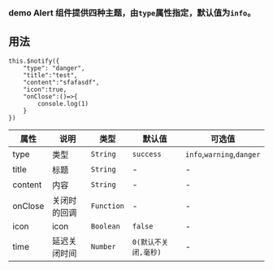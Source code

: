### demo Alert 组件提供四种主题，由`type`属性指定，默认值为`info`。

<template>
    <y-button type="ghost" @click.native="test1">test</y-button>
    <y-button type="ghost" @click.native="test2">带有icon</y-button>
    <y-button type="ghost" @click.native="test3">带有icon，自动消失</y-button>
    <y-button type="ghost" @click.native="test4">带有icon</y-button>
    <y-button type="ghost" @click.native="test5">带有icon</y-button>
    <y-button type="ghost" @click.native="test6">带有icon</y-button>
    <y-button type="ghost" @click.native="test7">带有icon,关闭回调</y-button>
</template>
<script>
export default {
    methods:{
        test1(){
            this.$notify("test")
        },
        test2(){
            this.$notify({
                "title":"test",
                "content":"sfafasdf",
                "icon":true
            })
        },
        test3(){
            this.$notify({
                "title":"test",
                "content":"sfafasdf",
                "icon":true, 
                "time":1000
            })
        },
        test4(){
            this.$notify({
                "type": "success",
                "title":"test",
                "content":"sfafasdf",
                "icon":true
            })
        },
        test5(){
            this.$notify({
                "type": "info",
                "title":"test",
                "content":"sfafasdf",
                "icon":true
            })
        },
        test6(){
            this.$notify({
                "type": "warning",
                "title":"test",
                "content":"sfafasdf",
                "icon":true
            })
        },
        test7(){
            this.$notify({
                "type": "danger",
                "title":"test",
                "content":"sfafasdf",
                "icon":true
            })
        },
        test7(){
            this.$notify({
                "type": "danger",
                "title":"test",
                "content":"sfafasdf",
                "icon":true,
                "onClose":()=>{
                    console.log(1)
                }
            })
        }
    }
}
</script>  

## 用法

```javacript
this.$notify({
    "type": "danger",
    "title":"test",
    "content":"sfafasdf",
    "icon":true,
    "onClose":()=>{
        console.log(1)
    }
})
```
 
|   属性  |     说明     |    类型    |        默认值        |          可选值           |
| ------- | ------------ | ---------- | -------------------- | ------------------------- |
| type    | 类型         | `String`   | `success`            | `info`,`warning`,`danger` |
| title   | 标题         | `String`   | -                    | -                         |
| content | 内容         | `String`   | -                    | -                         |
| onClose | 关闭时的回调 | `Function` | -                    | -                         |
| icon    | icon         | `Boolean`  | `false`              | -                         |
| time    | 延迟关闭时间 | `Number`   | `0(默认不关闭,毫秒)` | -                         |